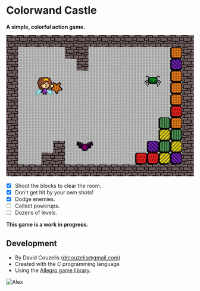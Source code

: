 # Colorwand Castle

**A simple, colorful action game.**

![Screenshot](/dev/screenshots/screenshot-2016-12-09.png?raw=true)

- [x] Shoot the blocks to clear the room.
- [x] Don't get hit by your own shots!
- [x] Dodge enemies.
- [ ] Collect powerups.
- [ ] Dozens of levels.

**This game is a work in progress.**

## Development

- By David Couzelis (drcouzelis@gmail.com)
- Created with the C programming language
- Using the [Allegro game library](http://liballeg.org/).

![Alex](https://wiki.allegro.cc/pub/2/2a/Alex.gif)
